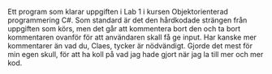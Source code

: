 Ett program som klarar uppgiften i Lab 1 i kursen Objektorienterad programmering C#.
Som standard är det den hårdkodade strängen från uppgiften som körs, men det går att kommentera bort den och ta bort kommentaren ovanför för att användaren skall få ge input. 
Har kanske mer kommentarer än vad du, Claes, tycker är nödvändigt. Gjorde det mest för min egen skull, för att ha koll på vad jag hade gjort när jag la till mer och mer kod. 
